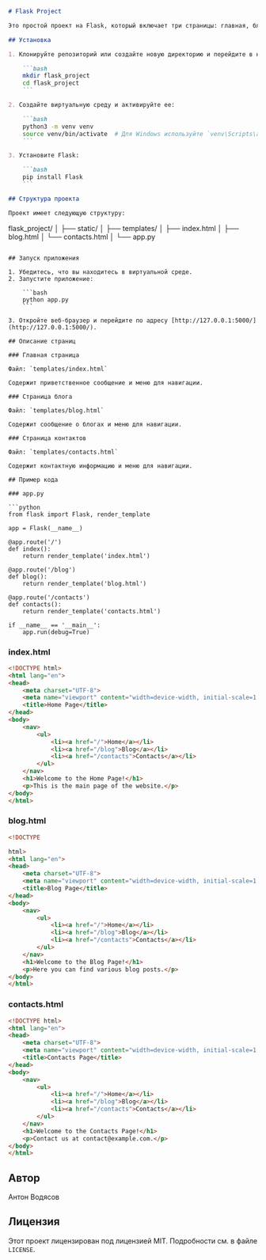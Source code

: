 ```markdown
# Flask Project

Это простой проект на Flask, который включает три страницы: главная, блог и контакты. Все страницы содержат меню для навигации.

## Установка

1. Клонируйте репозиторий или создайте новую директорию и перейдите в нее:

    ```bash
    mkdir flask_project
    cd flask_project
    ```

2. Создайте виртуальную среду и активируйте ее:

    ```bash
    python3 -m venv venv
    source venv/bin/activate  # Для Windows используйте `venv\Scripts\activate`
    ```

3. Установите Flask:

    ```bash
    pip install Flask
    ```

## Структура проекта

Проект имеет следующую структуру:

```
flask_project/
│
├── static/
│
├── templates/
│   ├── index.html
│   ├── blog.html
│   └── contacts.html
│
└── app.py
```

## Запуск приложения

1. Убедитесь, что вы находитесь в виртуальной среде.
2. Запустите приложение:

    ```bash
    python app.py
    ```

3. Откройте веб-браузер и перейдите по адресу [http://127.0.0.1:5000/](http://127.0.0.1:5000/).

## Описание страниц

### Главная страница

Файл: `templates/index.html`

Содержит приветственное сообщение и меню для навигации.

### Страница блога

Файл: `templates/blog.html`

Содержит сообщение о блогах и меню для навигации.

### Страница контактов

Файл: `templates/contacts.html`

Содержит контактную информацию и меню для навигации.

## Пример кода

### app.py

```python
from flask import Flask, render_template

app = Flask(__name__)

@app.route('/')
def index():
    return render_template('index.html')

@app.route('/blog')
def blog():
    return render_template('blog.html')

@app.route('/contacts')
def contacts():
    return render_template('contacts.html')

if __name__ == '__main__':
    app.run(debug=True)
```

### index.html

```html
<!DOCTYPE html>
<html lang="en">
<head>
    <meta charset="UTF-8">
    <meta name="viewport" content="width=device-width, initial-scale=1.0">
    <title>Home Page</title>
</head>
<body>
    <nav>
        <ul>
            <li><a href="/">Home</a></li>
            <li><a href="/blog">Blog</a></li>
            <li><a href="/contacts">Contacts</a></li>
        </ul>
    </nav>
    <h1>Welcome to the Home Page!</h1>
    <p>This is the main page of the website.</p>
</body>
</html>
```

### blog.html

```html
<!DOCTYPE

html>
<html lang="en">
<head>
    <meta charset="UTF-8">
    <meta name="viewport" content="width=device-width, initial-scale=1.0">
    <title>Blog Page</title>
</head>
<body>
    <nav>
        <ul>
            <li><a href="/">Home</a></li>
            <li><a href="/blog">Blog</a></li>
            <li><a href="/contacts">Contacts</a></li>
        </ul>
    </nav>
    <h1>Welcome to the Blog Page!</h1>
    <p>Here you can find various blog posts.</p>
</body>
</html>
```

### contacts.html

```html
<!DOCTYPE html>
<html lang="en">
<head>
    <meta charset="UTF-8">
    <meta name="viewport" content="width=device-width, initial-scale=1.0">
    <title>Contacts Page</title>
</head>
<body>
    <nav>
        <ul>
            <li><a href="/">Home</a></li>
            <li><a href="/blog">Blog</a></li>
            <li><a href="/contacts">Contacts</a></li>
        </ul>
    </nav>
    <h1>Welcome to the Contacts Page!</h1>
    <p>Contact us at contact@example.com.</p>
</body>
</html>
```

## Автор

Антон Водясов

## Лицензия

Этот проект лицензирован под лицензией MIT. Подробности см. в файле `LICENSE`.
```

